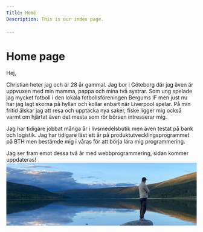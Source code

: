 ```yaml
---
Title: Home
Description: This is our index page.

---
```


Home page
==========================

<!-- The source for this page is in `content/index.md`. -->

Hej,

Christian heter jag och är 28 år gammal. Jag bor i Göteborg där jag även är uppvuxen med min mamma, pappa och mina två systrar.
Som ung spelade jag mycket fotboll i den lokala fotbollsföreningen Bergums IF men just nu har jag lagt skorna på hyllan och kollar enbart när Liverpool spelar.
På min fritid älskar jag att resa och upptäcka nya saker, fiske ligger mig också varmt om hjärtat även det mesta som rör börsen intresserar mig.

Jag har tidigare jobbat många år i livsmedelsbutik men även testat på bank och logistik. Jag har tidigare läst ett år på produktutvecklingsprogrammet på BTH men bestämde mig i våras för
att börja lära mig programmering.

Jag ser fram emot dessa två år med webbprogrammering, sidan kommer uppdateras!
![image](assets\img\me.png#me)
